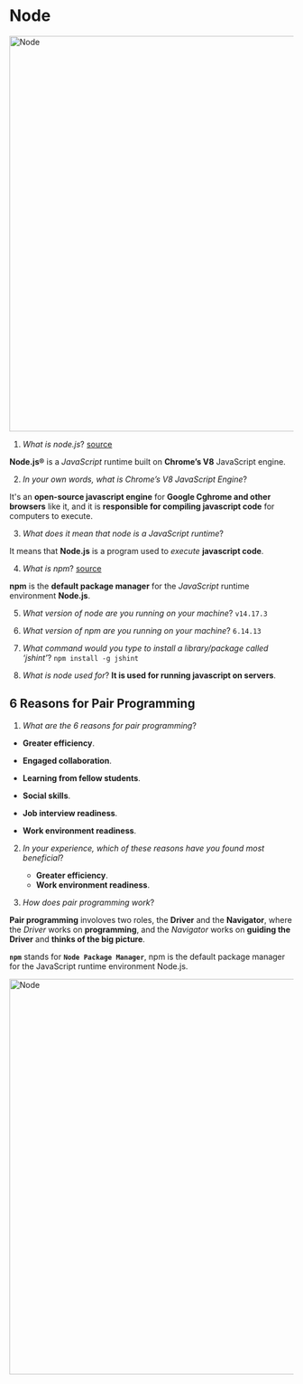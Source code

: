  # **Node**
 
<img src=" https://railsware.com/blog/wp-content/uploads/2018/09/2400%D1%851260-rw-blog-node-js.png" alt="Node" width="700"/>
 
1. *What is node.js*? [source](https://www.sitepoint.com/an-introduction-to-node-js/)
 
**Node.js®** is a *JavaScript* runtime built on **Chrome’s V8** JavaScript engine.
 
2. *In your own words, what is Chrome’s V8 JavaScript Engine*?
 
It's an **open-source javascript engine** for **Google Cghrome and other browsers** like it, and it is **responsible for compiling javascript code** for computers to execute.
 
3. *What does it mean that node is a JavaScript runtime*?
 
It means that **Node.js** is a program used to *execute* **javascript code**.
 
4. *What is npm*? [source](https://en.wikipedia.org/wiki/Npm_(software))
 
**npm** is the **default package manager** for the *JavaScript* runtime environment **Node.js**.
 
5. *What version of node are you running on your machine*? `v14.17.3`
 
6. *What version of npm are you running on your machine*? `6.14.13`
 
7. *What command would you type to install a library/package called ‘jshint’*? `npm install -g jshint`
 
8. *What is node used for*? **It is used for running javascript on servers**.
 
## 6 Reasons for Pair Programming
 
1. *What are the 6 reasons for pair programming*?
 
- **Greater efficiency**.
 
- **Engaged collaboration**.
 
- **Learning from fellow students**.
 
- **Social skills**.
 
- **Job interview readiness**.
 
- **Work environment readiness**.
 
2. *In your experience, which of these reasons have you found most beneficial*?
 
    - **Greater efficiency**.
    - **Work environment readiness**.
 
3. *How does pair programming work*?
 
**Pair programming** involoves two roles, the **Driver** and the **Navigator**, where the *Driver* works on **programming**, and the *Navigator* works on **guiding the Driver** and **thinks of the big picture**.
 
**`npm`** stands for **`Node Package Manager`**, npm is the default package manager for the JavaScript runtime environment Node.js.
 
<img src=" https://tudip.com/wp-content/uploads/2018/03/npm_enterprise.png" alt="Node" width="700"/>